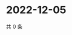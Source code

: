 # 2022-12-05

共 0 条

<!-- BEGIN WEIBO -->
<!-- 最后更新时间 Mon Dec 05 2022 23:00:52 GMT+0800 (China Standard Time) -->

<!-- END WEIBO -->
